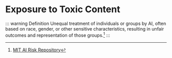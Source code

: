 # Exposure to Toxic Content

::: warning Definition
Unequal treatment of individuals or groups by AI, often based on race, gender, or other sensitive characteristics, resulting in unfair outcomes and representation of those groups.[^1]
:::


[^1]: [MIT AI Risk Repository](https://arxiv.org/pdf/2408.12622) 